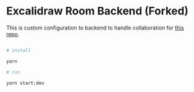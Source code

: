 # Excalidraw Room Backend (Forked)

This is custom configuration to backend to handle collaboration for [this repo](https://github.com/RioChndr/excalidraw-collab-playground).

```sh

# install

yarn

# run

yarn start:dev

```
